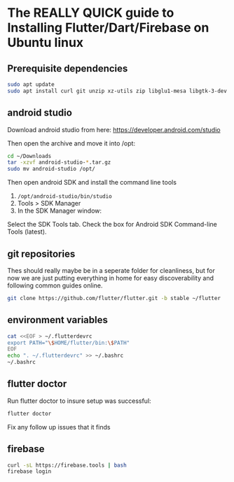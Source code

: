 # The REALLY QUICK guide to Installing Flutter/Dart/Firebase on Ubuntu linux

## Prerequisite dependencies

```bash
sudo apt update
sudo apt install curl git unzip xz-utils zip libglu1-mesa libgtk-3-dev ninja-build
```

## android studio

Download android studio from here:
https://developer.android.com/studio

Then open the archive and move it into /opt:

```bash
cd ~/Downloads
tar -xzvf android-studio-*.tar.gz
sudo mv android-studio /opt/
```
Then open android SDK and install the command line tools
1. `/opt/android-studio/bin/studio`
2. Tools > SDK Manager
3. In the SDK Manager window:

Select the SDK Tools tab.
Check the box for Android SDK Command-line Tools (latest).

## git repositories

Thes should really maybe be in a seperate folder for cleanliness, but for now we are just putting everything in home for easy discoverability and following common guides online.

```bash
git clone https://github.com/flutter/flutter.git -b stable ~/flutter
```

## environment variables
```bash
cat <<EOF > ~/.flutterdevrc
export PATH="\$HOME/flutter/bin:\$PATH"
EOF
echo ". ~/.flutterdevrc" >> ~/.bashrc
~/.bashrc
```

## flutter doctor
Run flutter doctor to insure setup was successful:

```bash
flutter doctor
```

Fix any follow up issues that it finds

## firebase

```bash
curl -sL https://firebase.tools | bash
firebase login
```
